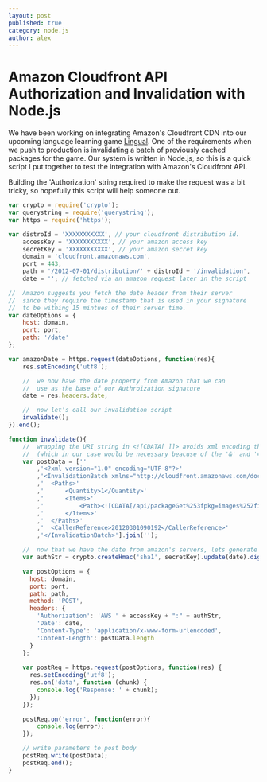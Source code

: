 ```yaml
---
layout: post
published: true
category: node.js
author: alex
---
```


# Amazon Cloudfront API Authorization and Invalidation with Node.js

We have been working on integrating Amazon's Cloudfront CDN into our upcoming language learning game [Lingual](http://wwww.catchlingual.com). One of the requirements when we push to production is invalidating a batch of previously cached packages for the game. Our system is written in Node.js, so this is a quick script I put together to test the integration with Amazon's Cloudfront API.

Building the 'Authorization' string required to make the request was a bit tricky, so hopefully this script will help someone out.

``` js
var crypto = require('crypto');
var querystring = require('querystring');
var https = require('https');

var distroId = 'XXXXXXXXXXX', // your cloudfront distribution id.
	accessKey = 'XXXXXXXXXXX', // your amazon access key
	secretKey = 'XXXXXXXXXXX', // your amazon secret key
	domain = 'cloudfront.amazonaws.com',
	port = 443,
	path = '/2012-07-01/distribution/' + distroId + '/invalidation',
	date = ''; // fetched via an amazon request later in the script

//	Amazon suggests you fetch the date header from their server
//	since they require the timestamp that is used in your signature
//	to be withing 15 mintues of their server time.
var dateOptions = {
	host: domain,
	port: port,
	path: '/date'
};

var amazonDate = https.request(dateOptions, function(res){
	res.setEncoding('utf8');

	//	we now have the date property from Amazon that we can
	//	use as the base of our Authroization signature
	date = res.headers.date;

	//	now let's call our invalidation script
	invalidate();
}).end();

function invalidate(){
	//	wrapping the URI string in <![CDATA[ ]]> avoids xml encoding the URI 
    //	(which in our case would be necessary beacuse of the '&' and '=' chars)
	var postData = [''
		,'<?xml version="1.0" encoding="UTF-8"?>'
		,'<InvalidationBatch xmlns="http://cloudfront.amazonaws.com/doc/2012-07-01/">'
		,'	<Paths>'
		,'		<Quantity>1</Quantity>'
		,'		<Items>'
		,'			<Path><![CDATA[/api/packageGet%253fpkg=images%252ficons%252fanimals&lastMod=0&size=1x]]></Path>'
		,'		</Items>'
		,'	</Paths>'
		,'	<CallerReference>20120301090192</CallerReference>'
		,'</InvalidationBatch>'].join('');

	//	now that we have the date from amazon's servers, lets generate our auth string
	var authStr = crypto.createHmac('sha1', secretKey).update(date).digest('base64');

	var postOptions = {  
	  host: domain,  
	  port: port,  
	  path: path,  
	  method: 'POST',  
	  headers: {  
		'Authorization': 'AWS ' + accessKey + ":" + authStr,
		'Date': date,
        'Content-Type': 'application/x-www-form-urlencoded',  
        'Content-Length': postData.length  
	  }  
	};
	  
	var postReq = https.request(postOptions, function(res) {  
	  res.setEncoding('utf8');
	  res.on('data', function (chunk) {
	  	console.log('Response: ' + chunk);
	  });  
	});

	postReq.on('error', function(error){
		console.log(error);
	});

	// write parameters to post body  
	postReq.write(postData);  
	postReq.end();
}
```